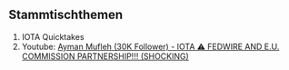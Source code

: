## Stammtischthemen 

1. IOTA Quicktakes
2. Youtube: [Ayman Mufleh (30K Follower) - IOTA ⚠️ FEDWIRE AND E.U. COMMISSION PARTNERSHIP!!! (SHOCKING)](https://www.youtube.com/watch?v=ujoWqzvIeGA)
